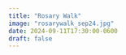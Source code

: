 ```yaml
---
title: "Rosary Walk"
image: "rosarywalk_sep24.jpg"
date: 2024-09-11T17:30:00-0600
draft: false
---
```

